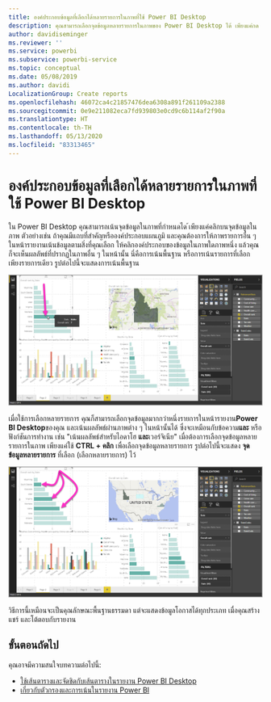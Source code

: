 ```yaml
---
title: องค์ประกอบข้อมูลที่เลือกได้หลายรายการในภาพที่ใช้ Power BI Desktop
description: คุณสามารถเลือกจุดข้อมูลหลายรายการในภาพของ Power BI Desktop ได้ เพียงแค่กด CTRL + คลิก
author: davidiseminger
ms.reviewer: ''
ms.service: powerbi
ms.subservice: powerbi-service
ms.topic: conceptual
ms.date: 05/08/2019
ms.author: davidi
LocalizationGroup: Create reports
ms.openlocfilehash: 46072ca4c21857476dea6308a891f261109a2388
ms.sourcegitcommit: 0e9e211082eca7fd939803e0cd9c6b114af2f90a
ms.translationtype: HT
ms.contentlocale: th-TH
ms.lasthandoff: 05/13/2020
ms.locfileid: "83313465"
---
```

# <a name="multi-select-data-elements-in-visuals-using-power-bi-desktop"></a>องค์ประกอบข้อมูลที่เลือกได้หลายรายการในภาพที่ใช้ Power BI Desktop

ใน Power BI Desktop คุณสามารถเน้นจุดข้อมูลในภาพที่กำหนดได ้เพียงแค่คลิกบนจุดข้อมูลในภาพ ตัวอย่างเช่น ถ้าคุณมีแถบที่สำคัญหรือองค์ประกอบแผนภูมิ และคุณต้องการให้ภาพรายการอื่น ๆ ในหน้ารายงานเน้นข้อมูลตามสิ่งที่คุณเลือก ให้คลิกองค์ประกอบของข้อมูลในภาพใดภาพหนึ่ง แล้วคุณก็จะเห็นผลลัพธ์ที่ปรากฏในภาพอื่น ๆ ในหน้านั้น นี่คือการเน้นพื้นฐาน หรือการเน้นรายการที่เลือกเพียงรายการเดียว รูปต่อไปนี้จะแสดงการเน้นพื้นฐาน 

![เลือกจุดข้อมูลเดียว](media/desktop-multi-select/multi-select_01.png)

เมื่อใช้การเลือกหลายรายการ คุณก็สามารถเลือกจุดข้อมูลมากกว่าหนึ่งรายการในหน้ารายงาน**Power BI Desktop**ของคุณ และเน้นผลลัพธ์ผ่านภาพต่าง ๆ ในหน้านั้นได้ ซึ่งจะเหมือนกับข้อความ**และ** หรือฟังก์ชันการทำงาน เช่น "เน้นผลลัพธ์สำหรับไอดาโฮ **และ**เวอร์จิเนีย" เมื่อต้องการเลือกจุดข้อมูลหลายรายการในภาพ เพียงแค่ใช้ **CTRL + คลิก** เพื่อเลือกจุดข้อมูลหลายรายการ รูปต่อไปนี้จะแสดง **จุดข้อมูลหลายรายการ** ที่เลือก (เลือกหลายรายการ) ไว้

![เลือกจุดข้อมูลหลายจุด](media/desktop-multi-select/multi-select_02.png)

วิธีการนี้เหมือนจะเป็นคุณลักษณะพื้นฐานธรรมดา แต่จะแสดงข้อมูลโอกาสได้ทุกประเภท เมื่อคุณสร้าง แชร์ และโต้ตอบกับรายงาน 

## <a name="next-steps"></a>ขั้นตอนถัดไป

คุณอาจมีความสนใจบทความต่อไปนี้:

* [ใช้เส้นตารางและจัดชิดกับเส้นตารางในรายงาน Power BI Desktop](desktop-gridlines-snap-to-grid.md)
* [เกี่ยวกับตัวกรองและการเน้นในรายงาน Power BI](power-bi-reports-filters-and-highlighting.md)

